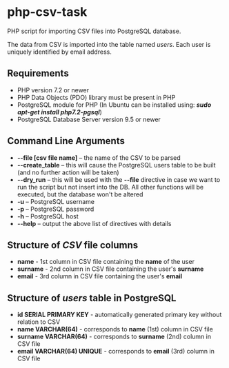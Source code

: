# php-csv-task
PHP script for importing CSV files into PostgreSQL database.

The data from CSV is imported into the table named _users_.
Each user is uniquely identified by email address.

## Requirements
* PHP version 7.2 or newer
* PHP Data Objects (PDO) library must be present in PHP
* PostgreSQL module for PHP (In Ubuntu can be installed using: _**sudo apt-get install php7.2-pgsql**_)
* PostgreSQL Database Server version 9.5 or newer

## Command Line Arguments

* **--file [csv file name]** – the name of the CSV to be parsed
* **--create_table** – this will cause the PostgreSQL users table to be built (and no further action will be taken)
* **--dry_run** – this will be used with the **--file** directive in case we want to run the script but not insert into the DB. All other functions will be executed, but the database won't be altered
* **-u** – PostgreSQL username
* **-p** – PostgreSQL password
* **-h** – PostgreSQL host
* **--help** – output the above list of directives with details

## Structure of _CSV_ file columns

* **name** - 1st column in CSV file containing the **name** of the user
* **surname** - 2nd column in CSV file containing the user's **surname**
* **email** - 3rd column in CSV file containing the user's **email**

## Structure of _users_ table in PostgreSQL

* **id SERIAL PRIMARY KEY** - automatically generated primary key without relation to CSV
* **name VARCHAR(64)** - corresponds to **name** (1st) column in CSV file
* **surname VARCHAR(64)** - corresponds to **surname** (2nd) column in CSV file
* **email VARCHAR(64) UNIQUE** - corresponds to **email** (3rd) column in CSV file
